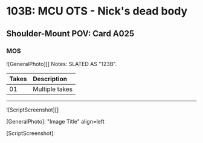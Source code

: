 # 103B: MCU OTS - Nick's dead body

## Shoulder-Mount POV: Card A025

### MOS

![GeneralPhoto][]
Notes: SLATED AS "123B".

| Takes | Description |
|:---|:----|
| 01 | Multiple takes |

----

![ScriptScreenshot][]


[GeneralPhoto]:  "Image Title" align=left

[ScriptScreenshot]: 
